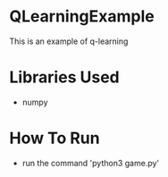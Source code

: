 # QLearningExample
This is an example of q-learning

# Libraries Used
- numpy

# How To Run
- run the command 'python3 game.py'
